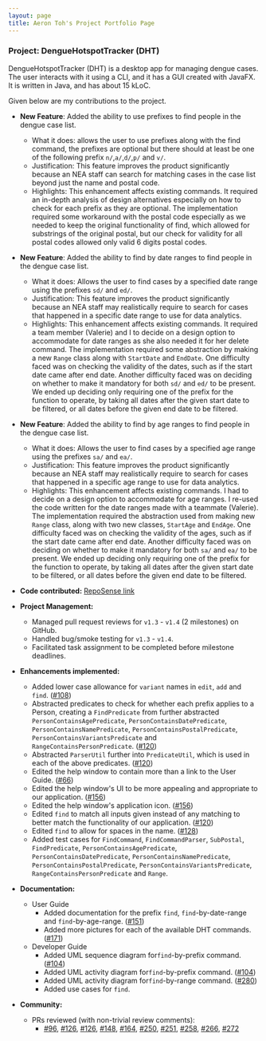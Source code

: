 ```yaml
---
layout: page
title: Aeron Toh's Project Portfolio Page
---
```


### Project: DengueHotspotTracker (DHT)

DengueHotspotTracker (DHT) is a desktop app for managing dengue cases. The user interacts with it using a CLI,
and it has a GUI created with JavaFX. It is written in Java, and has about 15 kLoC.

Given below are my contributions to the project.

* **New Feature**: Added the ability to use prefixes to find people in the dengue case list.
  * What it does: allows the user to use prefixes along with the find command, the prefixes are optional but there
  should at least be one of the following prefix `n/`,`a/`,`d/`,`p/` and `v/`.
  * Justification: This feature improves the product significantly because an NEA staff can search for matching cases in
  the case list beyond just the name and postal code.
  * Highlights: This enhancement affects existing commands. It required an in-depth analysis of design alternatives
  especially on how to check for each prefix as they are optional. The implementation required some workaround with the
  postal code especially as we needed to keep the original functionality of find, which allowed for substrings of the
  original postal, but our check for validity for all postal codes allowed only valid 6 digits postal codes.

* **New Feature**: Added the ability to find by date ranges to find people in the dengue case list.
  * What it does: Allows the user to find cases by a specified date range using the prefixes `sd/` and `ed/`.
  * Justification: This feature improves the product significantly because an NEA staff may realistically require to
  search for cases that happened in a specific date range to use for data analytics.
  * Highlights: This enhancement affects existing commands. It required a team member (Valerie) and I to decide on a
  design option to accommodate for date ranges as she also needed it for her delete command. The implementation required
  some abstraction by making a new `Range` class along with `StartDate` and `EndDate`. One difficulty faced was on
  checking the validity of the dates, such as if the start date came after end date. Another difficulty faced was on
  deciding on whether to make it mandatory for both `sd/` and `ed/` to be present. We ended up deciding only requiring
  one of the prefix for the function to operate, by taking all dates after the given start date to be filtered, or all
  dates before the given end date to be filtered.

* **New Feature**: Added the ability to find by age ranges to find people in the dengue case list.
  * What it does: Allows the user to find cases by a specified age range using the prefixes `sa/` and `ea/`.
  * Justification: This feature improves the product significantly because an NEA staff may realistically require to
    search for cases that happened in a specific age range to use for data analytics.
  * Highlights: This enhancement affects existing commands. I had to decide on a design option to accommodate for age
  ranges. I re-used the code written for the date ranges made with a teammate (Valerie). The implementation required
  the abstraction used from making new `Range` class, along with two new classes, `StartAge` and `EndAge`. One
  difficulty faced was on checking the validity of the ages, such as if the start date came after end date. Another
  difficulty faced was on deciding on whether to make it mandatory for both `sa/` and `ea/` to be present. We ended up
  deciding only requiring one of the prefix for the function to operate, by taking all dates after the given start date
  to be filtered, or all dates before the given end date to be filtered.

* **Code contributed:** [RepoSense link](https://nus-cs2103-ay2223s2.github.io/tp-dashboard/?search=Tohtoroo)

* **Project Management:**
  * Managed pull request reviews for `v1.3` - `v1.4` (2 milestones) on GitHub.
  * Handled bug/smoke testing for `v1.3` - `v1.4`.
  * Facilitated task assignment to be completed before milestone deadlines.

* **Enhancements implemented:**
    * Added lower case allowance for `variant` names in `edit`, `add` and `find`.
    ([#108](https://github.com/AY2223S2-CS2103-W17-2/tp/pull/108))
    * Abstracted predicates to check for whether each prefix applies to a Person, creating a `FindPredicate` from
     further abstracted `PersonContainsAgePredicate`, `PersonContainsDatePredicate`, `PersonContainsNamePredicate`,
     `PersonContainsPostalPredicate`, `PersonContainsVariantsPredicate` and `RangeContainsPersonPredicate`.
    ([#120](https://github.com/AY2223S2-CS2103-W17-2/tp/pull/120))
    * Abstracted `ParserUtil` further into `PredicateUtil`, which is used in each of the above predicates.
    ([#120](https://github.com/AY2223S2-CS2103-W17-2/tp/pull/120))
    * Edited the help window to contain more than a link to the User Guide.
    ([#66](https://github.com/AY2223S2-CS2103-W17-2/tp/pull/66))
    * Edited the help window's UI to be more appealing and appropriate to our application.
    ([#156](https://github.com/AY2223S2-CS2103-W17-2/tp/pull/156))
    * Edited the help window's application icon.
    ([#156](https://github.com/AY2223S2-CS2103-W17-2/tp/pull/156))
    * Edited `find` to match all inputs given instead of any matching to better match the functionality of our
    application.
    ([#120](https://github.com/AY2223S2-CS2103-W17-2/tp/pull/120))
    * Edited `find` to allow for spaces in the name.
    ([#128](https://github.com/AY2223S2-CS2103-W17-2/tp/pull/128))
    * Added test cases for `FindCommand`, `FindCommandParser`, `SubPostal`, `FindPredicate`, `PersonContainsAgePredicate`, `PersonContainsDatePredicate`,
    `PersonContainsNamePredicate`, `PersonContainsPostalPredicate`, `PersonContainsVariantsPredicate`,
    `RangeContainsPersonPredicate` and `Range`.

* **Documentation:**
  * User Guide
    * Added documentation for the prefix `find`, `find`-by-date-range and `find`-by-age-range.
      ([#151](https://github.com/AY2223S2-CS2103-W17-2/tp/pull/151))
    * Added more pictures for each of the available DHT commands. ([#171](https://github.com/AY2223S2-CS2103-W17-2/tp/pull/171))
  * Developer Guide
    * Added UML sequence diagram for`find`-by-prefix command.
      ([#104](https://github.com/AY2223S2-CS2103-W17-2/tp/pull/104))
    * Added UML activity diagram for`find`-by-prefix command.
      ([#104](https://github.com/AY2223S2-CS2103-W17-2/tp/pull/104))
    * Added UML activity diagram for`find`-by-range command.
      ([#280](https://github.com/AY2223S2-CS2103-W17-2/tp/pull/280))
    * Added use cases for `find`.

* **Community:**
  * PRs reviewed (with non-trivial review comments):
    * [#96](https://github.com/AY2223S2-CS2103-W17-2/tp/pull/96),
    [#126](https://github.com/AY2223S2-CS2103-W17-2/tp/pull/126),
    [#126](https://github.com/AY2223S2-CS2103-W17-2/tp/pull/126),
    [#148](https://github.com/AY2223S2-CS2103-W17-2/tp/pull/148),
    [#164](https://github.com/AY2223S2-CS2103-W17-2/tp/pull/164),
    [#250](https://github.com/AY2223S2-CS2103-W17-2/tp/pull/250),
    [#251](https://github.com/AY2223S2-CS2103-W17-2/tp/pull/251),
    [#258](https://github.com/AY2223S2-CS2103-W17-2/tp/pull/258),
    [#266](https://github.com/AY2223S2-CS2103-W17-2/tp/pull/266),
    [#272](https://github.com/AY2223S2-CS2103-W17-2/tp/pull/272)
